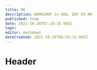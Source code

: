 ```yaml
---
title: 06 
description: WORKSHOP in EKA, DAY 03-AM
published: true
date: 2021-10-28T07:16:15.950Z
tags: 
editor: markdown
dateCreated: 2021-10-28T06:54:15.082Z
---
```


# Header

